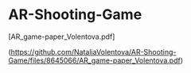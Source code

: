 # AR-Shooting-Game

[AR_game-paper_Volentova.pdf]

(https://github.com/NataliaVolentova/AR-Shooting-Game/files/8645066/AR_game-paper_Volentova.pdf)
